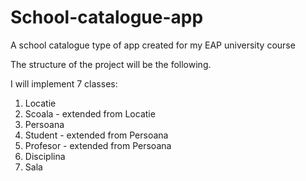 # School-catalogue-app
A school catalogue type of app created for my EAP university course

The structure of the project will be the following.

I will implement 7 classes:
1. Locatie
2. Scoala - extended from Locatie
3. Persoana
4. Student - extended from Persoana
5. Profesor - extended from Persoana
6. Disciplina
7. Sala
